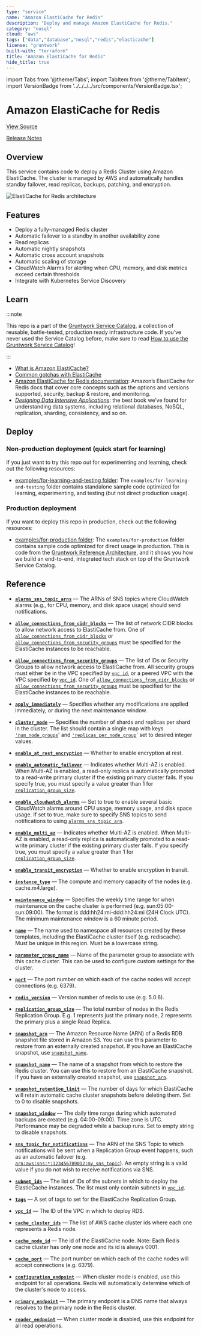 ```yaml
---
type: "service"
name: "Amazon ElastiCache for Redis"
description: "Deploy and manage Amazon ElastiCache for Redis."
category: "nosql"
cloud: "aws"
tags: ["data","database","nosql","redis","elasticache"]
license: "gruntwork"
built-with: "terraform"
title: "Amazon ElastiCache for Redis"
hide_title: true
---
```


import Tabs from '@theme/Tabs';
import TabItem from '@theme/TabItem';
import VersionBadge from '../../../../src/components/VersionBadge.tsx';

<VersionBadge version="0.84.3" lastModifiedVersion="0.83.0"/>

# Amazon ElastiCache for Redis


<a href="https://github.com/gruntwork-io/terraform-aws-service-catalog/tree/master/modules/data-stores/redis" className="link-button">View Source</a>

<a href="https://github.com/gruntwork-io/terraform-aws-service-catalog/releases?q=data-stores%2Fredis" className="link-button" title="Release notes for only the service catalog versions which impacted this service.">Release Notes</a>

## Overview

This service contains code to deploy a Redis Cluster using Amazon ElastiCache. The cluster is managed by AWS and
automatically handles standby failover, read replicas, backups, patching, and encryption.

![ElastiCache for Redis architecture](/img/reference/services/data-storage/elasticache-redis-architecture.png)

## Features

*   Deploy a fully-managed Redis cluster
*   Automatic failover to a standby in another availability zone
*   Read replicas
*   Automatic nightly snapshots
*   Automatic cross account snapshots
*   Automatic scaling of storage
*   CloudWatch Alarms for alerting when CPU, memory, and disk metrics exceed certain thresholds
*   Integrate with Kubernetes Service Discovery

## Learn

:::note

This repo is a part of the [Gruntwork Service Catalog](https://github.com/gruntwork-io/terraform-aws-service-catalog/),
a collection of reusable, battle-tested, production ready infrastructure code.
If you’ve never used the Service Catalog before, make sure to read
[How to use the Gruntwork Service Catalog](https://docs.gruntwork.io/reference/services/intro/overview)!

:::

*   [What is Amazon ElastiCache?](https://github.com/gruntwork-io/terraform-aws-cache/tree/master/modules/redis#what-is-amazon-elasticache)
*   [Common gotchas with ElastiCache](https://github.com/gruntwork-io/terraform-aws-cache/tree/master/modules/redis#common-gotchas)
*   [Amazon ElastiCache for Redis documentation](https://docs.aws.amazon.com/AmazonElastiCache/latest/red-ug/WhatIs.html):
    Amazon’s ElastiCache for Redis docs that cover core concepts such as the options and versions supported, security,
    backup & restore, and monitoring.
*   *[Designing Data Intensive Applications](https://dataintensive.net)*: the best book we’ve found for understanding data
    systems, including relational databases, NoSQL, replication, sharding, consistency, and so on.

## Deploy

### Non-production deployment (quick start for learning)

If you just want to try this repo out for experimenting and learning, check out the following resources:

*   [examples/for-learning-and-testing folder](https://github.com/gruntwork-io/terraform-aws-service-catalog/tree/master/examples/for-learning-and-testing): The
    `examples/for-learning-and-testing` folder contains standalone sample code optimized for learning, experimenting, and
    testing (but not direct production usage).

### Production deployment

If you want to deploy this repo in production, check out the following resources:

*   [examples/for-production folder](https://github.com/gruntwork-io/terraform-aws-service-catalog/tree/master/examples/for-production): The `examples/for-production` folder contains sample code
    optimized for direct usage in production. This is code from the
    [Gruntwork Reference Architecture](https://gruntwork.io/reference-architecture/), and it shows you how we build an
    end-to-end, integrated tech stack on top of the Gruntwork Service Catalog.

## Reference

<Tabs>
<TabItem value="inputs" label="Inputs" default>

<a name="alarms_sns_topic_arns" className="snap-top"></a>

* [**`alarms_sns_topic_arns`**](#alarms_sns_topic_arns) &mdash; The ARNs of SNS topics where CloudWatch alarms (e.g., for CPU, memory, and disk space usage) should send notifications.

<a name="allow_connections_from_cidr_blocks" className="snap-top"></a>

* [**`allow_connections_from_cidr_blocks`**](#allow_connections_from_cidr_blocks) &mdash; The list of network CIDR blocks to allow network access to ElastiCache from. One of [`allow_connections_from_cidr_blocks`](#allow_connections_from_cidr_blocks) or [`allow_connections_from_security_groups`](#allow_connections_from_security_groups) must be specified for the ElastiCache instances to be reachable.

<a name="allow_connections_from_security_groups" className="snap-top"></a>

* [**`allow_connections_from_security_groups`**](#allow_connections_from_security_groups) &mdash; The list of IDs or Security Groups to allow network access to ElastiCache from. All security groups must either be in the VPC specified by [`vpc_id`](#vpc_id), or a peered VPC with the VPC specified by [`vpc_id`](#vpc_id). One of [`allow_connections_from_cidr_blocks`](#allow_connections_from_cidr_blocks) or [`allow_connections_from_security_groups`](#allow_connections_from_security_groups) must be specified for the ElastiCache instances to be reachable.

<a name="apply_immediately" className="snap-top"></a>

* [**`apply_immediately`**](#apply_immediately) &mdash; Specifies whether any modifications are applied immediately, or during the next maintenance window.

<a name="cluster_mode" className="snap-top"></a>

* [**`cluster_mode`**](#cluster_mode) &mdash; Specifies the number of shards and replicas per shard in the cluster. The list should contain a single map with keys [`'num_node_groups`](#'num_node_groups)' and [`'replicas_per_node_group`](#'replicas_per_node_group)' set to desired integer values.

<a name="enable_at_rest_encryption" className="snap-top"></a>

* [**`enable_at_rest_encryption`**](#enable_at_rest_encryption) &mdash; Whether to enable encryption at rest.

<a name="enable_automatic_failover" className="snap-top"></a>

* [**`enable_automatic_failover`**](#enable_automatic_failover) &mdash; Indicates whether Multi-AZ is enabled. When Multi-AZ is enabled, a read-only replica is automatically promoted to a read-write primary cluster if the existing primary cluster fails. If you specify true, you must specify a value greater than 1 for [`replication_group_size`](#replication_group_size).

<a name="enable_cloudwatch_alarms" className="snap-top"></a>

* [**`enable_cloudwatch_alarms`**](#enable_cloudwatch_alarms) &mdash; Set to true to enable several basic CloudWatch alarms around CPU usage, memory usage, and disk space usage. If set to true, make sure to specify SNS topics to send notifications to using [`alarms_sns_topic_arn`](#alarms_sns_topic_arn).

<a name="enable_multi_az" className="snap-top"></a>

* [**`enable_multi_az`**](#enable_multi_az) &mdash; Indicates whether Multi-AZ is enabled. When Multi-AZ is enabled, a read-only replica is automatically promoted to a read-write primary cluster if the existing primary cluster fails. If you specify true, you must specify a value greater than 1 for [`replication_group_size`](#replication_group_size).

<a name="enable_transit_encryption" className="snap-top"></a>

* [**`enable_transit_encryption`**](#enable_transit_encryption) &mdash; Whether to enable encryption in transit.

<a name="instance_type" className="snap-top"></a>

* [**`instance_type`**](#instance_type) &mdash; The compute and memory capacity of the nodes (e.g. cache.m4.large).

<a name="maintenance_window" className="snap-top"></a>

* [**`maintenance_window`**](#maintenance_window) &mdash; Specifies the weekly time range for when maintenance on the cache cluster is performed (e.g. sun:05:00-sun:09:00). The format is ddd:hh24:mi-ddd:hh24:mi (24H Clock UTC). The minimum maintenance window is a 60 minute period.

<a name="name" className="snap-top"></a>

* [**`name`**](#name) &mdash; The name used to namespace all resources created by these templates, including the ElastiCache cluster itself (e.g. rediscache). Must be unique in this region. Must be a lowercase string.

<a name="parameter_group_name" className="snap-top"></a>

* [**`parameter_group_name`**](#parameter_group_name) &mdash; Name of the parameter group to associate with this cache cluster. This can be used to configure custom settings for the cluster.

<a name="port" className="snap-top"></a>

* [**`port`**](#port) &mdash; The port number on which each of the cache nodes will accept connections (e.g. 6379).

<a name="redis_version" className="snap-top"></a>

* [**`redis_version`**](#redis_version) &mdash; Version number of redis to use (e.g. 5.0.6).

<a name="replication_group_size" className="snap-top"></a>

* [**`replication_group_size`**](#replication_group_size) &mdash; The total number of nodes in the Redis Replication Group. E.g. 1 represents just the primary node, 2 represents the primary plus a single Read Replica.

<a name="snapshot_arn" className="snap-top"></a>

* [**`snapshot_arn`**](#snapshot_arn) &mdash; The Amazon Resource Name (ARN) of a Redis RDB snapshot file stored in Amazon S3. You can use this parameter to restore from an externally created snapshot. If you have an ElastiCache snapshot, use [`snapshot_name`](#snapshot_name).

<a name="snapshot_name" className="snap-top"></a>

* [**`snapshot_name`**](#snapshot_name) &mdash; The name of a snapshot from which to restore the Redis cluster. You can use this to restore from an ElastiCache snapshot. If you have an externally created snapshot, use [`snapshot_arn`](#snapshot_arn).

<a name="snapshot_retention_limit" className="snap-top"></a>

* [**`snapshot_retention_limit`**](#snapshot_retention_limit) &mdash; The number of days for which ElastiCache will retain automatic cache cluster snapshots before deleting them. Set to 0 to disable snapshots.

<a name="snapshot_window" className="snap-top"></a>

* [**`snapshot_window`**](#snapshot_window) &mdash; The daily time range during which automated backups are created (e.g. 04:00-09:00). Time zone is UTC. Performance may be degraded while a backup runs. Set to empty string to disable snapshots.

<a name="sns_topic_for_notifications" className="snap-top"></a>

* [**`sns_topic_for_notifications`**](#sns_topic_for_notifications) &mdash; The ARN of the SNS Topic to which notifications will be sent when a Replication Group event happens, such as an automatic failover (e.g. [`arn:aws:sns:*:123456789012:my_sns_topic`](#arn:aws:sns:*:123456789012:my_sns_topic)). An empty string is a valid value if you do not wish to receive notifications via SNS.

<a name="subnet_ids" className="snap-top"></a>

* [**`subnet_ids`**](#subnet_ids) &mdash; The list of IDs of the subnets in which to deploy the ElasticCache instances. The list must only contain subnets in [`vpc_id`](#vpc_id).

<a name="tags" className="snap-top"></a>

* [**`tags`**](#tags) &mdash; A set of tags to set for the ElastiCache Replication Group.

<a name="vpc_id" className="snap-top"></a>

* [**`vpc_id`**](#vpc_id) &mdash; The ID of the VPC in which to deploy RDS.

</TabItem>
<TabItem value="outputs" label="Outputs">

<a name="cache_cluster_ids" className="snap-top"></a>

* [**`cache_cluster_ids`**](#cache_cluster_ids) &mdash; The list of AWS cache cluster ids where each one represents a Redis node.

<a name="cache_node_id" className="snap-top"></a>

* [**`cache_node_id`**](#cache_node_id) &mdash; The id of the ElastiCache node. Note: Each Redis cache cluster has only one node and its id is always 0001.

<a name="cache_port" className="snap-top"></a>

* [**`cache_port`**](#cache_port) &mdash; The port number on which each of the cache nodes will accept connections (e.g. 6379).

<a name="configuration_endpoint" className="snap-top"></a>

* [**`configuration_endpoint`**](#configuration_endpoint) &mdash; When cluster mode is enabled, use this endpoint for all operations. Redis will automatically determine which of the cluster's node to access.

<a name="primary_endpoint" className="snap-top"></a>

* [**`primary_endpoint`**](#primary_endpoint) &mdash; The primary endpoint is a DNS name that always resolves to the primary node in the Redis cluster.

<a name="reader_endpoint" className="snap-top"></a>

* [**`reader_endpoint`**](#reader_endpoint) &mdash; When cluster mode is disabled, use this endpoint for all read operations.

</TabItem>
</Tabs>


<!-- ##DOCS-SOURCER-START
{"sourcePlugin":"service-catalog-api","hash":"037799cbb71eb4e1e5c817a70173d3c2"}
##DOCS-SOURCER-END -->
